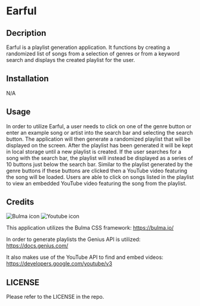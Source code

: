 # Earful

## Decription
Earful is a playlist generation application. It functions by creating a randomized list of songs from a selection of genres or from a keyword search and displays the created playlist for the user.

## Installation
N/A

## Usage
In order to utilize Earful, a user needs to click on one of the genre button or enter an example song or artist into the search bar and selecting the search button. The application will then generate a randomized playlist that will be displayed on the screen. After the playlist has been generated it will be kept in local storage until a new playlist is created. If the user searches for a song with the search bar, the playlist will instead be displayed as a series of 10 buttons just below the search bar. Similar to the playlist generated by the genre buttons if these buttons are clicked then a YouTube video featuring the song will be loaded. Users are able to click on songs listed in the playlist to view an embedded YouTube video featuring the song from the playlist.

## Credits
![Bulma icon](https://img.shields.io/badge/Bulma-00D1B2?style=for-the-badge&logo=Bulma&logoColor=white)
![Youtube icon](https://img.shields.io/badge/YouTube-FF0000?style=for-the-badge&logo=youtube&logoColor=white)

This application utilizes the Bulma CSS framework: https://bulma.io/

In order to generate playlists the Genius API is utilized: https://docs.genius.com/

It also makes use of the YouTube API to find and embed videos: https://developers.google.com/youtube/v3


## LICENSE
Please refer to the LICENSE in the repo.
